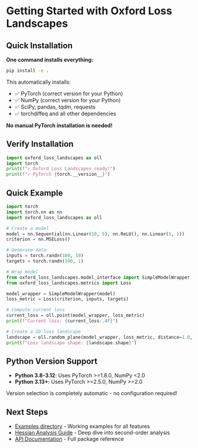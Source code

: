 # Getting Started with Oxford Loss Landscapes

## Quick Installation

**One command installs everything:**

```bash
pip install -e .
```

This automatically installs:
- ✅ PyTorch (correct version for your Python)
- ✅ NumPy (correct version for your Python) 
- ✅ SciPy, pandas, tqdm, requests
- ✅ torchdiffeq and all other dependencies

**No manual PyTorch installation is needed!**

## Verify Installation

```python
import oxford_loss_landscapes as oll
import torch
print(f"✓ Oxford Loss Landscapes ready!")
print(f"✓ PyTorch {torch.__version__}")
```

## Quick Example

```python
import torch
import torch.nn as nn
import oxford_loss_landscapes as oll

# Create a model
model = nn.Sequential(nn.Linear(10, 5), nn.ReLU(), nn.Linear(5, 1))
criterion = nn.MSELoss()

# Generate data
inputs = torch.randn(100, 10)
targets = torch.randn(100, 1)

# Wrap model
from oxford_loss_landscapes.model_interface import SimpleModelWrapper
from oxford_loss_landscapes.metrics import Loss

model_wrapper = SimpleModelWrapper(model)
loss_metric = Loss(criterion, inputs, targets)

# Compute current loss
current_loss = oll.point(model_wrapper, loss_metric)
print(f"Current loss: {current_loss:.4f}")

# Create a 2D loss landscape
landscape = oll.random_plane(model_wrapper, loss_metric, distance=1.0, steps=25)
print(f"Loss landscape shape: {landscape.shape}")
```

## Python Version Support

- **Python 3.8-3.12**: Uses PyTorch >=1.8.0, NumPy <2.0
- **Python 3.13+**: Uses PyTorch >=2.5.0, NumPy >=2.0

Version selection is completely automatic - no configuration required!

## Next Steps

- [Examples directory](examples/) - Working examples for all features
- [Hessian Analysis Guide](HESSIAN_GUIDE.md) - Deep dive into second-order analysis
- [API Documentation](src/oxford_loss_landscapes/) - Full package reference
